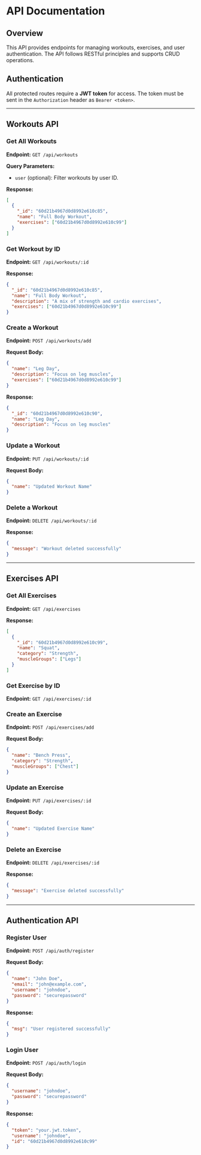# API Documentation

## Overview
This API provides endpoints for managing workouts, exercises, and user authentication. The API follows RESTful principles and supports CRUD operations.

## Authentication
All protected routes require a **JWT token** for access. The token must be sent in the `Authorization` header as `Bearer <token>`.

---

## Workouts API

### Get All Workouts
**Endpoint:** `GET /api/workouts`

**Query Parameters:**
- `user` (optional): Filter workouts by user ID.

**Response:**
```json
[
  {
    "_id": "60d21b4967d0d8992e610c85",
    "name": "Full Body Workout",
    "exercises": ["60d21b4967d0d8992e610c99"]
  }
]
```

### Get Workout by ID
**Endpoint:** `GET /api/workouts/:id`

**Response:**
```json
{
  "_id": "60d21b4967d0d8992e610c85",
  "name": "Full Body Workout",
  "description": "A mix of strength and cardio exercises",
  "exercises": ["60d21b4967d0d8992e610c99"]
}
```

### Create a Workout
**Endpoint:** `POST /api/workouts/add`

**Request Body:**
```json
{
  "name": "Leg Day",
  "description": "Focus on leg muscles",
  "exercises": ["60d21b4967d0d8992e610c99"]
}
```

**Response:**
```json
{
  "_id": "60d21b4967d0d8992e610c90",
  "name": "Leg Day",
  "description": "Focus on leg muscles"
}
```

### Update a Workout
**Endpoint:** `PUT /api/workouts/:id`

**Request Body:**
```json
{
  "name": "Updated Workout Name"
}
```

### Delete a Workout
**Endpoint:** `DELETE /api/workouts/:id`

**Response:**
```json
{
  "message": "Workout deleted successfully"
}
```

---

## Exercises API

### Get All Exercises
**Endpoint:** `GET /api/exercises`

**Response:**
```json
[
  {
    "_id": "60d21b4967d0d8992e610c99",
    "name": "Squat",
    "category": "Strength",
    "muscleGroups": ["Legs"]
  }
]
```

### Get Exercise by ID
**Endpoint:** `GET /api/exercises/:id`

### Create an Exercise
**Endpoint:** `POST /api/exercises/add`

**Request Body:**
```json
{
  "name": "Bench Press",
  "category": "Strength",
  "muscleGroups": ["Chest"]
}
```

### Update an Exercise
**Endpoint:** `PUT /api/exercises/:id`

**Request Body:**
```json
{
  "name": "Updated Exercise Name"
}
```

### Delete an Exercise
**Endpoint:** `DELETE /api/exercises/:id`

**Response:**
```json
{
  "message": "Exercise deleted successfully"
}
```

---

## Authentication API

### Register User
**Endpoint:** `POST /api/auth/register`

**Request Body:**
```json
{
  "name": "John Doe",
  "email": "john@example.com",
  "username": "johndoe",
  "password": "securepassword"
}
```

**Response:**
```json
{
  "msg": "User registered successfully"
}
```

### Login User
**Endpoint:** `POST /api/auth/login`

**Request Body:**
```json
{
  "username": "johndoe",
  "password": "securepassword"
}
```

**Response:**
```json
{
  "token": "your.jwt.token",
  "username": "johndoe",
  "id": "60d21b4967d0d8992e610c99"
}
```

